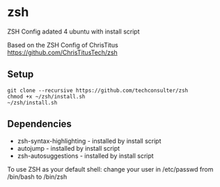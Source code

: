 # zsh
ZSH Config adated 4 ubuntu with install script

Based on the ZSH Config of ChrisTitus https://github.com/ChrisTitusTech/zsh

## Setup
```
git clone --recursive https://github.com/techconsulter/zsh
chmod +x ~/zsh/install.sh
~/zsh/install.sh
```
## Dependencies 
  - zsh-syntax-highlighting - installed by install script
  - autojump - installed by install script
  - zsh-autosuggestions - installed by install script
  
To use ZSH as your default shell: change your user in /etc/passwd from /bin/bash to /bin/zsh
